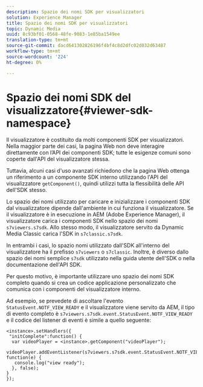```yaml
---
description: Spazio dei nomi SDK per visualizzatori
solution: Experience Manager
title: Spazio dei nomi SDK per visualizzatori
topic: Dynamic Media
uuid: 8c93bf01-0568-48fe-9083-1e85ba1549ee
translation-type: tm+mt
source-git-commit: dacd641302826196f4bf4c8d2dfc02d032d63487
workflow-type: tm+mt
source-wordcount: '224'
ht-degree: 0%

---
```



# Spazio dei nomi SDK del visualizzatore{#viewer-sdk-namespace}

Il visualizzatore è costituito da molti componenti SDK per visualizzatori. Nella maggior parte dei casi, la pagina Web non deve interagire direttamente con l’API dei componenti SDK; tutte le esigenze comuni sono coperte dall&#39;API del visualizzatore stessa.

Tuttavia, alcuni casi d&#39;uso avanzati richiedono che la pagina Web ottenga un riferimento a un componente SDK interno utilizzando l&#39;API del visualizzatore `getComponent()`, quindi utilizzi tutta la flessibilità delle API dell&#39;SDK stesso.

Lo spazio dei nomi utilizzato per caricare e inizializzare i componenti SDK dal visualizzatore dipende dall&#39;ambiente in cui funziona il visualizzatore. Se il visualizzatore è in esecuzione in AEM (Adobe Experience Manager), il visualizzatore carica i componenti SDK nello spazio dei nomi `s7viewers.s7sdk`. Allo stesso modo, il visualizzatore servito da Dynamic Media Classic carica l&#39;SDK in `s7classic.s7sdk`.

In entrambi i casi, lo spazio nomi utilizzato dall&#39;SDK all&#39;interno del visualizzatore ha il prefisso `s7viewers` o `s7classic`. Inoltre, è diverso dallo spazio dei nomi semplice `s7sdk` utilizzato nella guida utente dell&#39;SDK o nella documentazione dell&#39;API SDK.

Per questo motivo, è importante utilizzare uno spazio dei nomi SDK completo quando si crea un codice applicazione personalizzato che comunica con i componenti del visualizzatore interno.

Ad esempio, se prevedete di ascoltare l&#39;evento `StatusEvent.NOTF_VIEW_READY` e il visualizzatore viene servito da AEM, il tipo di evento completo è `s7viewers.s7sdk.event.StatusEvent.NOTF_VIEW_READY` e il codice del listener di eventi è simile a quello seguente:

```
<instance>.setHandlers({ 
 "initComplete":function() { 
  var videoPlayer = <instance>.getComponent("videoPlayer"); 
   videoPlayer.addEventListener(s7viewers.s7sdk.event.StatusEvent.NOTF_VIEW_READY, function(e) { 
   console.log("view ready"); 
  }, false); 
} 
});
```

